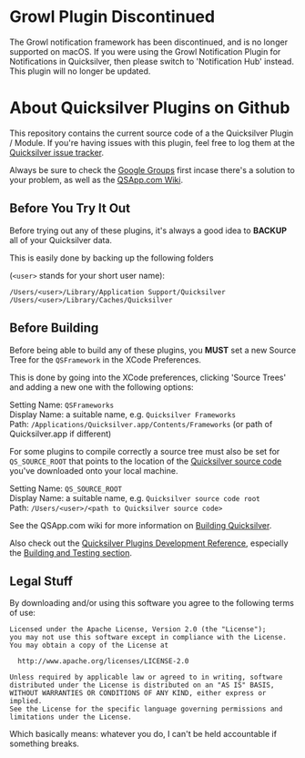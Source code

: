 Growl Plugin Discontinued
=========================

The Growl notification framework has been discontinued, and is no longer supported on macOS. If you were using the Growl Notification Plugin for Notifications in Quicksilver, then please switch to 'Notification Hub' instead. This plugin will no longer be updated.

About Quicksilver Plugins on Github
===================================

This repository contains the current source code of a the Quicksilver Plugin / Module. If you're having issues with this plugin, feel free to log them at the [Quicksilver issue tracker](https://github.com/quicksilver/Quicksilver/issues).

Always be sure to check the [Google Groups](http://groups.google.com/group/blacktree-quicksilver/topics?gvc=2) first incase there's a solution to your problem, as well as the [QSApp.com Wiki](http://qsapp.com/wiki/).


Before You Try It Out
---------------------

Before trying out any of these plugins, it's always a good idea to **BACKUP** all of your Quicksilver data.

This is easily done by backing up the following folders 

(`<user>` stands for your short user name):

`/Users/<user>/Library/Application Support/Quicksilver`  
`/Users/<user>/Library/Caches/Quicksilver`

	
Before Building
---------------

Before being able to build any of these plugins, you **MUST** set a new Source Tree for the `QSFramework` in the XCode Preferences.

This is done by going into the XCode preferences, clicking 'Source Trees' and adding a new one with the following options:

Setting Name: `QSFrameworks`  
Display Name: a suitable name, e.g. `Quicksilver Frameworks`  
Path: `/Applications/Quicksilver.app/Contents/Frameworks` (or path of Quicksilver.app if different)

For some plugins to compile correctly a source tree must also be set for `QS_SOURCE_ROOT` that points to the location of the [Quicksilver source code](https://github.com/quicksilver/Quicksilver) you've downloaded onto your local machine.

Setting Name: `QS_SOURCE_ROOT`	
Display Name: a suitable name, e.g. `Quicksilver source code root`	 
Path: `/Users/<user>/<path to Quicksilver source code>`

See the QSApp.com wiki for more information on [Building Quicksilver](http://qsapp.com/wiki/Building_Quicksilver).

Also check out the [Quicksilver Plugins Development Reference](http://projects.skurfer.com/QuicksilverPlug-inReference.mdown), especially the [Building and Testing section](http://projects.skurfer.com/QuicksilverPlug-inReference.mdown#building_and_testing).

Legal Stuff 
-----------

By downloading and/or using this software you agree to the following terms of use:

    Licensed under the Apache License, Version 2.0 (the "License");
    you may not use this software except in compliance with the License.
    You may obtain a copy of the License at
    
      http://www.apache.org/licenses/LICENSE-2.0
    
    Unless required by applicable law or agreed to in writing, software
    distributed under the License is distributed on an "AS IS" BASIS,
    WITHOUT WARRANTIES OR CONDITIONS OF ANY KIND, either express or implied.
    See the License for the specific language governing permissions and
    limitations under the License.


Which basically means: whatever you do, I can't be held accountable if something breaks.
